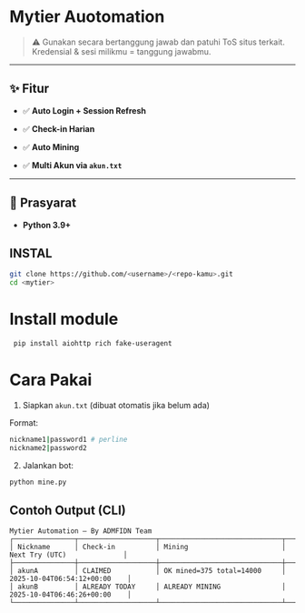 # Mytier Auotomation


> ⚠️ Gunakan secara bertanggung jawab dan patuhi ToS situs terkait. Kredensial & sesi milikmu = tanggung jawabmu.

---

## ✨ Fitur

- ✅ **Auto Login + Session Refresh**  

- ✅ **Check-in Harian**  

- ✅ **Auto Mining**  

- ✅ **Multi Akun via `akun.txt`**  


---

## 🧰 Prasyarat

- **Python 3.9+**  

## INSTAL
```bash
git clone https://github.com/<username>/<repo-kamu>.git
cd <mytier>
```

# Install module
 ```bash
  pip install aiohttp rich fake-useragent
```

# Cara Pakai
1. Siapkan `akun.txt` (dibuat otomatis jika belum ada)

Format:
```bash
nickname1|password1 # perline
nickname2|password2
```

2. Jalankan bot:
```bash
python mine.py
```


##  Contoh Output (CLI)

```text
Mytier Automation — By ADMFIDN Team
┌───────────────┬───────────────────┬──────────────────────────────┬──────────────────────────────┐
│ Nickname      │ Check-in          │ Mining                       │ Next Try (UTC)              │
├───────────────┼───────────────────┼──────────────────────────────┼──────────────────────────────┤
│ akunA         │ CLAIMED           │ OK mined=375 total=14000     │ 2025-10-04T06:54:12+00:00    │
│ akunB         │ ALREADY TODAY     │ ALREADY MINING               │ 2025-10-04T06:46:26+00:00    │
└───────────────┴───────────────────┴──────────────────────────────┴──────────────────────────────┘


